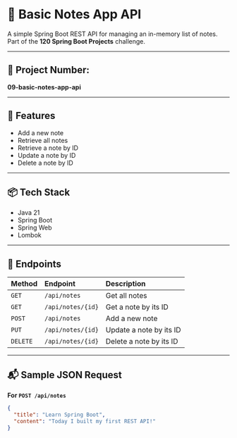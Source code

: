 # 📝 Basic Notes App API

A simple Spring Boot REST API for managing an in-memory list of notes.  
Part of the **120 Spring Boot Projects** challenge.

---

## 📁 Project Number:
**09-basic-notes-app-api**

---

## 📖 Features

- Add a new note
- Retrieve all notes
- Retrieve a note by ID
- Update a note by ID
- Delete a note by ID

---

## 📦 Tech Stack

- Java 21
- Spring Boot
- Spring Web
- Lombok

---

## 📑 Endpoints

| Method | Endpoint        | Description             |
|:--------|:----------------|:-------------------------|
| `GET`    | `/api/notes`       | Get all notes              |
| `GET`    | `/api/notes/{id}`  | Get a note by its ID        |
| `POST`   | `/api/notes`       | Add a new note             |
| `PUT`    | `/api/notes/{id}`  | Update a note by its ID     |
| `DELETE` | `/api/notes/{id}`  | Delete a note by its ID     |

---

## 📬 Sample JSON Request

**For `POST /api/notes`**
```json
{
  "title": "Learn Spring Boot",
  "content": "Today I built my first REST API!"
}
